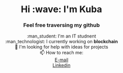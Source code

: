 <h1 align="center"> Hi :wave: I'm Kuba </h1>
<h3 align="center"> Feel free traversing my github </h3>


<p align="center">
  :man_student: I'm an IT studnent <br>
<!-->  :man_technologist: I currently working on <b>blockchain</b> <br> <!-->
  🤔 I'm looking for help with ideas for projects <br>
  📫 How to reach me: <br>
  <a href="mailto:kubawojtas34@gmail.com?subject=[GitHub]">E-mail</a> <br>
  <a href="https://www.linkedin.com/in/jakubwojtas">Linkedin</a> <br>
</p>
